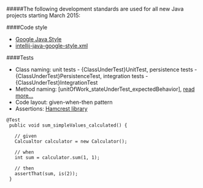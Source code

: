 #####The following development standards are used for all new Java projects starting March 2015:

####Code style
- [Google Java Style](https://google-styleguide.googlecode.com/svn/trunk/javaguide.html)
- [intellij-java-google-style.xml](https://github.com/igor-baiborodine/java-various-examples/blob/master/intellij-java-google-style.xml)
 
####Tests
- Class naming: unit tests - {ClassUnderTest}UnitTest, persistence tests - {ClassUnderTest}PersistenceTest, integration tests - {ClassUnderTest}IntegrationTest
- Method naming: \[unitOfWork_stateUnderTest_expectedBehavior\], [read more...](http://osherove.com/blog/2005/4/3/naming-standards-for-unit-tests.html)
- Code layout: given-when-then pattern
- Assertions: [Hamcrest library](https://code.google.com/p/hamcrest/wiki/Tutorial) 

```
@Test
 public void sum_simpleValues_calculated() {
     
   // given  
   Calcualtor calculator = new Calculator();

   // when 
   int sum = calculator.sum(1, 1);
   
   // then
   assertThat(sum, is(2));
 }
```

